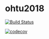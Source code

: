 # ohtu2018

[![Build Status](https://travis-ci.org/mluukkai/ohtu2018-viikko1.svg?branch=master)](https://travis-ci.org/mluukkai/ohtu2018-viikko1)

[![codecov](https://codecov.io/gh/mluukkai/ohtu2018-viikko1/branch/master/graph/badge.svg)](https://codecov.io/gh/mluukkai/ohtu2018-viikko1)
